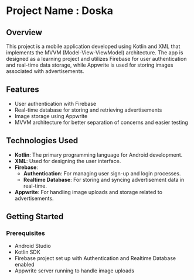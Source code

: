# Project Name :  Doska

## Overview

This project is a mobile application developed using Kotlin and XML that implements the MVVM (Model-View-ViewModel) architecture. The app is designed as a learning project and utilizes Firebase for user authentication and real-time data storage, while Appwrite is used for storing images associated with advertisements.

## Features

- User authentication with Firebase
- Real-time database for storing and retrieving advertisements
- Image storage using Appwrite
- MVVM architecture for better separation of concerns and easier testing

## Technologies Used

- **Kotlin**: The primary programming language for Android development.
- **XML**: Used for designing the user interface.
- **Firebase**: 
  - **Authentication**: For managing user sign-up and login processes.
  - **Realtime Database**: For storing and syncing advertisement data in real-time.
- **Appwrite**: For handling image uploads and storage related to advertisements.

## Getting Started

### Prerequisites

- Android Studio
- Kotlin SDK
- Firebase project set up with Authentication and Realtime Database enabled
- Appwrite server running to handle image uploads
